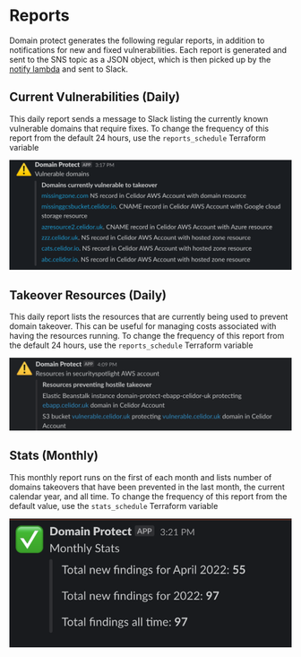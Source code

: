 # Reports

Domain protect generates the following regular reports, in addition to notifications for new and fixed vulnerabilities.  Each report is generated and sent to the SNS topic as a JSON object, which is then picked up by the [notify lambda](../modules/lambda-assets/slack/code/notify/notify.py) and sent to Slack.

## Current Vulnerabilities (Daily)
This daily report sends a message to Slack listing the currently known vulnerable domains that require fixes.  To change the frequency of this report from the default 24 hours, use the `reports_schedule` Terraform variable

![Alt text](assets/images/current.png?raw=true "Current vulnerabilities example")

## Takeover Resources (Daily)
This daily report lists the resources that are currently being used to prevent domain takeover.  This can be useful for managing costs associated with having the resources running.  To change the frequency of this report from the default 24 hours, use the `reports_schedule` Terraform variable


![Alt text](assets/images/resources-notification.png?raw=true "Current resources example")

## Stats (Monthly)
This monthly report runs on the first of each month and lists number of domains takeovers that have been prevented in the last month, the current calendar year, and all time.  To change the frequency of this report from the default value, use the `stats_schedule` Terraform variable

![Alt text](assets/images/stats.png?raw=true "Monthly statistics")

